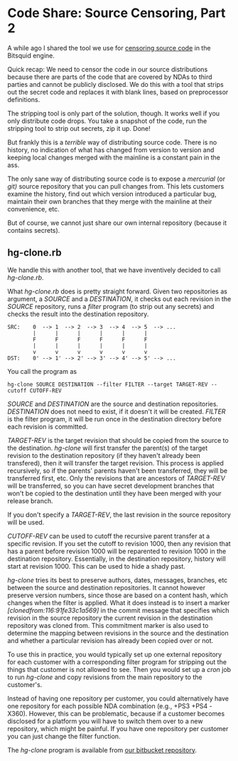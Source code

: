 # Code Share: Source Censoring, Part 2

A while ago I shared the tool we use for [censoring source code](http://www.altdevblogaday.com/2011/11/22/code-share-source-censoring/) in the Bitsquid engine.

Quick recap: We need to censor the code in our source distributions because there are parts of the code that are covered by NDAs to third parties and cannot be publicly disclosed. We do this with a tool that strips out the secret code and replaces it with blank lines, based on preprocessor definitions.

The stripping tool is only part of the solution, though. It works well if you only distribute code drops. You take a snapshot of the code, run the stripping tool to strip out secrets, zip it up. Done!

But frankly this is a *terrible* way of distributing source code. There is no history, no indication of what has changed from version to version and keeping local changes merged with the mainline is a constant pain in the ass.

The only sane way of distributing source code is to expose a *mercurial* (or *git)* source repository that you can pull changes from. This lets customers examine the history, find out which version introduced a particular bug, maintain their own branches that they merge with the mainline at their convenience, etc.

But of course, we cannot just share our own internal repository (because it contains secrets).

## hg-clone.rb

We handle this with another tool, that we have inventively decided to call *hg-clone.rb*.

What *hg-clone.rb* does is pretty straight forward. Given two repositories as argument, a *SOURCE* and a *DESTINATION*, it checks out each revision in the *SOURCE* repository, runs a *filter* program (to strip out any secrets) and checks the result into the destination repository.

```
SRC:    0  --> 1  --> 2  --> 3  --> 4  --> 5  --> ...
    	|      |      |      |      |      |
    	F      F      F      F      F      F
    	|      |      |      |      |      |
        v      v      v      v      v      v
DST:    0' --> 1' --> 2' --> 3' --> 4' --> 5' --> ...
```

You call the program as

```
hg-clone SOURCE DESTINATION --filter FILTER --target TARGET-REV --cutoff CUTOFF-REV
```

*SOURCE* and *DESTINATION* are the source and destination repositories. *DESTINATION* does not need to exist, if it doesn't it will be created. *FILTER* is the filter program, it will be run once in the destination directory before each revision is committed.

*TARGET-REV* is the target revision that should be copied from the source to the destination. *hg-clone* will first transfer the parent(s) of the target revision to the destination repository (if they haven't already been transfered), then it will transfer the target revision. This process is applied recursively, so if the parents' parents haven't been transferred, they will be transferred first, etc. Only the revisions that are ancestors of *TARGET-REV* will be transferred, so you can have secret development branches that won't be copied to the destination until they have been merged with your release branch.

If you don't specify a *TARGET-REV*, the last revision in the source repository will be used.

*CUTOFF-REV* can be used to cutoff the recursive parent transfer at a specific revision. If you set the cutoff to revision 1000, then any revision that has a parent before revision 1000 will be reparented to revision 1000 in the destination repository. Essentially, in the destination repository, history will start at revision 1000. This can be used to hide a shady past.

*hg-clone* tries its best to preserve authors, dates, messages, branches, etc between the source and destination repositories. It cannot however preserve version numbers, since those are based on a content hash, which changes when the filter is applied. What it does instead is to insert a marker *[clonedfrom:116:91fe33c1a569]* in the commit message that specifies which revision in the source repository the current revision in the destination repository was cloned from. This commitment marker is also used to determine the mapping between revisions in the source and the destination and whether a particular revision has already been copied over or not.

To use this in practice, you would typically set up one external repository for each customer with a corresponding filter program for stripping out the things that customer is not allowed to see. Then you would set up a *cron* job to run *hg-clone* and copy revisions from the main repository to the customer's.

Instead of having one repository per customer, you could alternatively have one repository for each possible NDA combination (e.g., +PS3 +PS4 -X360). However, this can be problematic, because if a customer becomes disclosed for a platform you will have to switch them over to a new repository, which might be painful. If you have one repository per customer you can just change the filter function.

The *hg-clone* program is available from [our bitbucket repository](https://bitbucket.org/bitsquid/hg_clone).
